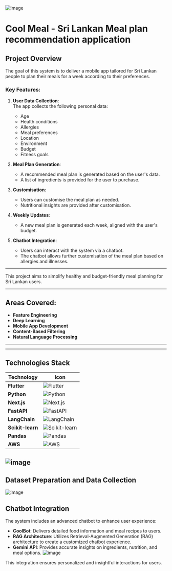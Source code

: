 ![image](https://github.com/user-attachments/assets/cc817902-bae1-4501-91f3-10874faff113)

# Cool Meal - Sri Lankan Meal plan recommendation application
## Project Overview

The goal of this system is to deliver a mobile app tailored for Sri Lankan people to plan their meals for a week according to their preferences. 

### Key Features:
1. **User Data Collection**:  
   The app collects the following personal data:
   - Age  
   - Health conditions  
   - Allergies  
   - Meal preferences  
   - Location  
   - Environment  
   - Budget  
   - Fitness goals  

2. **Meal Plan Generation**:  
   - A recommended meal plan is generated based on the user's data.  
   - A list of ingredients is provided for the user to purchase.  

3. **Customisation**:  
   - Users can customise the meal plan as needed.  
   - Nutritional insights are provided after customisation.  

4. **Weekly Updates**:  
   - A new meal plan is generated each week, aligned with the user's budget.  

5. **Chatbot Integration**:  
   - Users can interact with the system via a chatbot.  
   - The chatbot allows further customisation of the meal plan based on allergies and illnesses.  

---

This project aims to simplify healthy and budget-friendly meal planning for Sri Lankan users.


---

## Areas Covered:
- **Feature Engineering**  
- **Deep Learning**  
- **Mobile App Development**  
- **Content-Based Filtering**  
- **Natural Language Processing**  

---


---

## Technologies Stack
| Technology          | Icon                                                                 |
|---------------------|----------------------------------------------------------------------|
| **Flutter**         | ![Flutter](https://img.shields.io/badge/Flutter-02569B?style=for-the-badge&logo=flutter&logoColor=white) |
| **Python**          | ![Python](https://img.shields.io/badge/Python-3776AB?style=for-the-badge&logo=python&logoColor=white) |
| **Next.js**         | ![Next.js](https://img.shields.io/badge/Next.js-000000?style=for-the-badge&logo=next.js&logoColor=white) |
| **FastAPI**         | ![FastAPI](https://img.shields.io/badge/FastAPI-009688?style=for-the-badge&logo=fastapi&logoColor=white) |
| **LangChain**       | ![LangChain](https://img.shields.io/badge/LangChain-blue?style=for-the-badge) |
| **Scikit-learn**    | ![Scikit-learn](https://img.shields.io/badge/Scikit--learn-F7931E?style=for-the-badge&logo=scikit-learn&logoColor=white) |
| **Pandas**          | ![Pandas](https://img.shields.io/badge/Pandas-150458?style=for-the-badge&logo=pandas&logoColor=white) |
| **AWS**             | ![AWS](https://img.shields.io/badge/AWS-FF9900?style=for-the-badge&logo=amazonaws&logoColor=white) |


![image](https://github.com/user-attachments/assets/3302e40d-1d5b-4914-9d5a-42f75dcaf863)
---
## Dataset Preparation and Data Collection

![image](https://github.com/user-attachments/assets/751bba33-9794-4c46-8875-78246a0407af)

## Chatbot Integration

The system includes an advanced chatbot to enhance user experience:  

- **CoolBot**: Delivers detailed food information and meal recipes to users.  
- **RAG Architecture**: Utilizes Retrieval-Augmented Generation (RAG) architecture to create a customized chatbot experience.  
- **Gemini API**: Provides accurate insights on ingredients, nutrition, and meal options.
  ![image](https://github.com/user-attachments/assets/138c313e-c435-445d-9cb0-c2524ab86aa2) 

This integration ensures personalized and insightful interactions for users.
